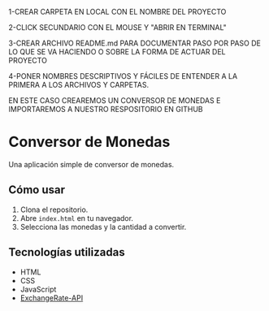 1-CREAR CARPETA EN LOCAL CON EL NOMBRE DEL PROYECTO

2-CLICK SECUNDARIO CON EL MOUSE Y "ABRIR EN TERMINAL"

3-CREAR ARCHIVO README.md PARA DOCUMENTAR PASO POR PASO DE LO QUE SE VA HACIENDO O SOBRE LA FORMA DE ACTUAR DEL PROYECTO

4-PONER NOMBRES DESCRIPTIVOS Y FÁCILES DE ENTENDER A LA PRIMERA A LOS ARCHIVOS Y CARPETAS.


EN ESTE CASO CREAREMOS UN CONVERSOR DE MONEDAS E IMPORTAREMOS A NUESTRO RESPOSITORIO EN GITHUB

# Conversor de Monedas

Una aplicación simple de conversor de monedas.

## Cómo usar

1. Clona el repositorio.
2. Abre `index.html` en tu navegador.
3. Selecciona las monedas y la cantidad a convertir.

## Tecnologías utilizadas

- HTML
- CSS
- JavaScript
- [ExchangeRate-API](https://www.exchangerate-api.com/)
